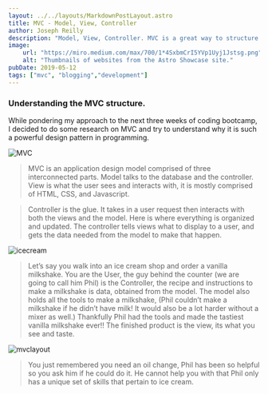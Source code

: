 ```yaml
---
layout: ../../layouts/MarkdownPostLayout.astro
title: MVC - Model, View, Controller
author: Joseph Reilly
description: "Model, View, Controller. MVC is a great way to structure web applications, it is widely used throughout many frameworks and languages."
image: 
    url: "https://miro.medium.com/max/700/1*4SxbmCrI5YVp1Uyj1Jstsg.png"
    alt: "Thumbnails of websites from the Astro Showcase site."
pubDate: 2019-05-12
tags: ["mvc", "blogging","development"]
---
```


### Understanding the MVC structure.

While pondering my approach to the next three weeks of coding bootcamp, I decided to do some research on MVC and try to understand why it is such a powerful design pattern in programming.

![MVC](https://miro.medium.com/max/700/1*4SxbmCrI5YVp1Uyj1Jstsg.png)

> MVC is an application design model comprised of three interconnected parts.
> Model talks to the database and the controller.
> View is what the user sees and interacts with, it is mostly comprised of HTML, CSS, and Javascript.

> Controller is the glue. It takes in a user request then interacts with both the views and the model. Here is where everything is organized and updated. The controller tells views what to display to a user, and gets the data needed from the model to make that happen.

![icecream](https://miro.medium.com/max/500/1*9TJWCOxkJmcF9TsbBmJjpw.jpeg)

>Let’s say you walk into an ice cream shop and order a vanilla milkshake. You are the User, the guy behind the counter (we are going to call him Phil) is the Controller, the recipe and instructions to make a milkshake is data, obtained from the model. The model also holds all the tools to make a milkshake, (Phil couldn’t make a milkshake if he didn’t have milk! It would also be a lot harder without a mixer as well.) Thankfully Phil had the tools and made the tastiest vanilla milkshake ever!! The finished product is the view, its what you see and taste.

![mvclayout](https://miro.medium.com/max/572/1*GR2X686TMX3tOiLxgeLpDw.png)
>You just remembered you need an oil change, Phil has been so helpful so you ask him if he could do it. He cannot help you with that Phil only has a unique set of skills that pertain to ice cream.